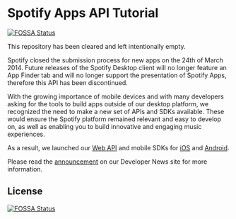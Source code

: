 # Spotify Apps API Tutorial
[![FOSSA Status](https://app.fossa.io/api/projects/git%2Bgithub.com%2FHartmarken%2Fapps-tutorial.svg?type=shield)](https://app.fossa.io/projects/git%2Bgithub.com%2FHartmarken%2Fapps-tutorial?ref=badge_shield)


This repository has been cleared and left intentionally empty.

Spotify closed the submission process for new apps on the 24th of March 2014. Future releases of the Spotify Desktop client will no longer feature an App Finder tab and will no longer support the presentation of Spotify Apps, therefore this API has been discontinued.

With the growing importance of mobile devices and with many developers asking for the tools to build apps outside of our desktop platform, we recognized the need to make a new set of APIs and SDKs available. These would ensure the Spotify platform remained relevant and easy to develop on, as well as enabling you to build innovative and engaging music experiences.

As a result, we launched our [Web API](https://developer.spotify.com/web-api/) and mobile SDKs for [iOS](https://developer.spotify.com/technologies/spotify-ios-sdk/) and [Android](https://developer.spotify.com/technologies/spotify-android-sdk/).

Please read the [announcement](http://devnews.spotify.com/2014/03/24/closure-of-spotify-apps-submissions/) on our Developer News site for more information.


## License
[![FOSSA Status](https://app.fossa.io/api/projects/git%2Bgithub.com%2FHartmarken%2Fapps-tutorial.svg?type=large)](https://app.fossa.io/projects/git%2Bgithub.com%2FHartmarken%2Fapps-tutorial?ref=badge_large)
